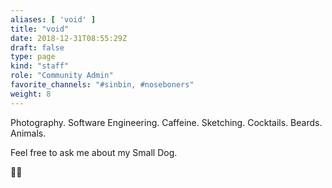 ```yaml
---
aliases: [ 'void' ]
title: "void"
date: 2018-12-31T08:55:29Z
draft: false
type: page
kind: "staff"
role: "Community Admin"
favorite_channels: "#sinbin, #noseboners"
weight: 8
---
```


Photography. Software Engineering. Caffeine. Sketching. Cocktails. Beards. Animals.

Feel free to ask me about my Small Dog.

🤙🏻
